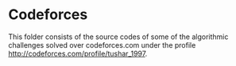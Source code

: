 # Codeforces 
This folder consists of the source codes of some of the algorithmic challenges solved over codeforces.com under the profile http://codeforces.com/profile/tushar_1997.


